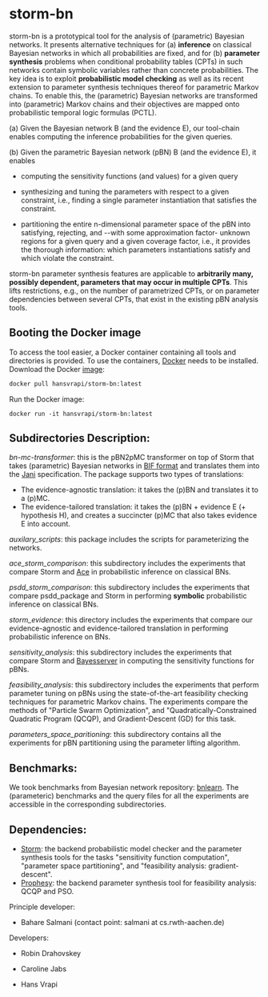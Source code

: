 # storm-bn
storm-bn is a prototypical tool for the analysis of (parametric) Bayesian networks. It presents alternative techniques for (a) **inference** on classical Bayesian networks in which all probabilities are fixed, and for (b) **parameter synthesis** problems when conditional probability tables (CPTs) in such networks contain symbolic variables rather than concrete probabilities. The key idea is to exploit **probabilistic model checking** as well as its recent extension to parameter synthesis techniques thereof for parametric Markov chains.  To enable this, the (parametric) Bayesian networks are transformed into (parametric) Markov chains and their objectives are mapped onto probabilistic temporal logic formulas (PCTL).

(a) Given the Bayesian network B (and the evidence E), our tool-chain enables computing the inference probabilities for the given queries.

(b) Given the parametric Bayesian network (pBN) B (and the evidence E), it enables

- computing the sensitivity functions (and values) for a given query

- synthesizing and tuning the parameters with respect to a given constraint, i.e., finding a single parameter instantiation that satisfies the constraint.

 - partitioning the entire n-dimensional parameter space of the pBN into satisfying, rejecting, and --with some approximation factor- unknown regions for a given query and a given coverage factor, i.e., it provides the thorough information: which parameters instantiations satisfy and which violate the constraint.

storm-bn parameter synthesis features are applicable to **arbitrarily many, possibly dependent, parameters that may occur in multiple CPTs**. This lifts restrictions, e.g., on the number of parametrized CPTs, or on parameter dependencies between several CPTs, that exist in the existing pBN analysis tools.

## Booting the Docker image
To access the tool easier, a Docker container containing all tools and directories is provided. To use the containers, [Docker] needs to be installed. 
Download the Docker [image]:
```sh
docker pull hansvrapi/storm-bn:latest
```
Run the Docker image:
```
docker run -it hansvrapi/storm-bn:latest
```
## Subdirectories Description:

*bn-mc-transformer*: this is the pBN2pMC transformer on top of Storm that takes (parametric) Bayesian networks in [BIF format] and translates them into the [Jani] specification. The package supports two types of translations:
- The evidence-agnostic translation: it takes the (p)BN and translates it to a (p)MC.
- The evidence-tailored translation: it takes the (p)BN + evidence E (+ hypothesis H), and creates a succincter (p)MC that also takes evidence E into account. 

*auxilary_scripts*: this package includes the scripts for parameterizing the networks. 

*ace_storm_comparison*: this subdirectory includes the experiments that compare Storm and [Ace] in probabilistic inference on classical BNs.

*psdd_storm_comparison*: this subdirectory includes the experiments that compare psdd_package and Storm in performing **symbolic** probabilistic inference on classical BNs. 

*storm_evidence*: this directory includes the experiments that compare our evidence-agnostic and evidence-tailored translation in performing probabilistic inference on BNs.

*sensitivity_analysis*: this subdirectory includes the experiments that compare Storm and [Bayesserver] in computing the sensitivity functions for pBNs.

*feasibility_analysis*: this subdirectory includes the experiments that perform parameter tuning on pBNs using the state-of-the-art feasibility checking techniques for parametric Markov chains. The experiments compare the methods of "Particle Swarm Optimization", and "Quadratically-Constrained Quadratic Program (QCQP), and Gradient-Descent (GD) for this task. 

*parameters_space_paritioning*: this subdirectory contains all the experiments for pBN partitioning using the parameter lifting algorithm.


## Benchmarks:
We took benchmarks from Bayesian network repository: [bnlearn]. The (parameteric) benchmarks and the query files for all the experiments are accessible in the corresponding subdirectories.

## Dependencies:
- [Storm]: the backend probabilistic model checker and the parameter synthesis tools for the tasks "sensitivity function computation", "parameter space partitioning", and "feasibility analysis: gradient-descent".
- [Prophesy]: the backend parameter synthesis tool for feasibility analysis: QCQP and PSO.

Principle developer:
- Bahare Salmani (contact point: salmani at cs.rwth-aachen.de)

Developers:
- Robin Drahovskey
- Caroline Jabs
- Hans Vrapi


   [Storm]: <https://www.stormchecker.org/>
   [Prophesy]: <https://moves-rwth.github.io/prophesy/index.html>
   [Docker]: <https://docs.docker.com/get-docker/>
   [DockerHub]: <https://hub.docker.com/r/hansvrapi/storm-bn>
   [BIF format]: <http://www.cs.cmu.edu/afs/cs/user/fgcozman/www/Research/InterchangeFormat/>
   [Jani]: <https://jani-spec.org/>
   [Ace]: <http://reasoning.cs.ucla.edu/ace/>
   [Bayesserver]: https://www.bayesserver.com/
   [bnlearn]: <https://www.bnlearn.com/bnrepository/>
   [image]: <https://hub.docker.com/repository/docker/hansvrapi/storm-bn>
   

